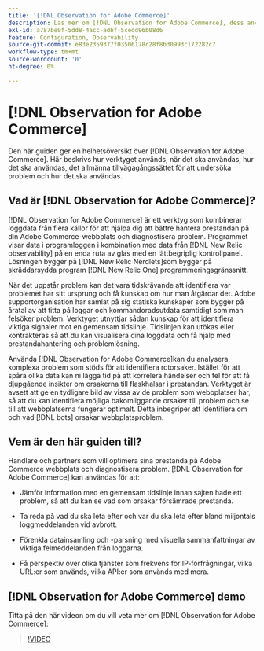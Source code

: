 ```yaml
---
title: '[!DNL Observation for Adobe Commerce]'
description: Läs mer om [!DNL Observation for Adobe Commerce], dess användningsområden, när de ska användas och hur du får tillgång till dem.
exl-id: a787be0f-5dd8-4acc-adbf-5cedd96b08d6
feature: Configuration, Observability
source-git-commit: e83e2359377f03506178c28f8b30993c172282c7
workflow-type: tm+mt
source-wordcount: '0'
ht-degree: 0%

---
```


# [!DNL Observation for Adobe Commerce]

Den här guiden ger en helhetsöversikt över [!DNL Observation for Adobe Commerce]. Här beskrivs hur verktyget används, när det ska användas, hur det ska användas, det allmänna tillvägagångssättet för att undersöka problem och hur det ska användas.

## Vad är [!DNL Observation for Adobe Commerce]?

[!DNL Observation for Adobe Commerce] är ett verktyg som kombinerar loggdata från flera källor för att hjälpa dig att bättre hantera prestandan på din Adobe Commerce-webbplats och diagnostisera problem. Programmet visar data i programloggen i kombination med data från [!DNL New Relic observability] på en enda ruta av glas med en lättbegriplig kontrollpanel. Lösningen bygger på [!DNL New Relic Nerdlets]som bygger på skräddarsydda program [!DNL New Relic One] programmeringsgränssnitt.

När det uppstår problem kan det vara tidskrävande att identifiera var problemet har sitt ursprung och få kunskap om hur man åtgärdar det. Adobe supportorganisation har samlat på sig statiska kunskaper som bygger på åratal av att titta på loggar och kommandoradsutdata samtidigt som man felsöker problem. Verktyget utnyttjar sådan kunskap för att identifiera viktiga signaler mot en gemensam tidslinje. Tidslinjen kan utökas eller kontrakteras så att du kan visualisera dina loggdata och få hjälp med prestandahantering och problemlösning.

Använda [!DNL Observation for Adobe Commerce]kan du analysera komplexa problem som stöds för att identifiera rotorsaker. Istället för att spåra olika data kan ni lägga tid på att korrelera händelser och fel för att få djupgående insikter om orsakerna till flaskhalsar i prestandan. Verktyget är avsett att ge en tydligare bild av vissa av de problem som webbplatser har, så att du kan identifiera möjliga bakomliggande orsaker till problem och se till att webbplatserna fungerar optimalt. Detta inbegriper att identifiera om och vad [!DNL bots] orsakar webbplatsproblem.

## Vem är den här guiden till?

Handlare och partners som vill optimera sina prestanda på Adobe Commerce webbplats och diagnostisera problem. [!DNL Observation for Adobe Commerce] kan användas för att:

* Jämför information med en gemensam tidslinje innan sajten hade ett problem, så att du kan se vad som orsakar försämrade prestanda.

* Ta reda på vad du ska leta efter och var du ska leta efter bland miljontals loggmeddelanden vid avbrott.

* Förenkla datainsamling och -parsning med visuella sammanfattningar av viktiga felmeddelanden från loggarna.

* Få perspektiv över olika tjänster som frekvens för IP-förfrågningar, vilka URL:er som används, vilka API:er som används med mera.

## [!DNL Observation for Adobe Commerce] demo

Titta på den här videon om du vill veta mer om [!DNL Observation for Adobe Commerce]:

>[!VIDEO](https://video.tv.adobe.com/v/344444?quality=12)
